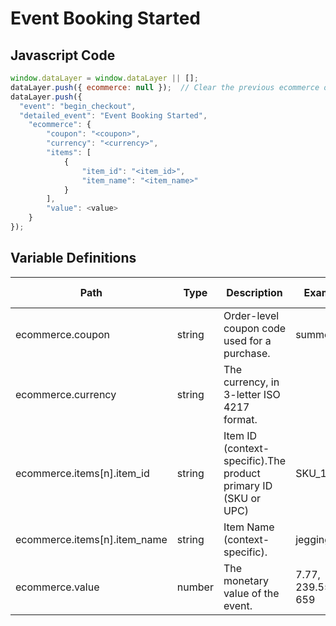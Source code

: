 # Event Booking Started

### 

## Javascript Code
```js
window.dataLayer = window.dataLayer || [];
dataLayer.push({ ecommerce: null });  // Clear the previous ecommerce object.
dataLayer.push({
  "event": "begin_checkout",
  "detailed_event": "Event Booking Started",
    "ecommerce": {
        "coupon": "<coupon>",
        "currency": "<currency>",
        "items": [
            {
                "item_id": "<item_id>",
                "item_name": "<item_name>"
            }
        ],
        "value": <value>
    }
});
```

## Variable Definitions

|Path|Type|Description|Example|Pattern|Min Length|Max Length|Minimum|Maximum|Multiple Of|
| --- | --- | --- | --- | --- | --- | --- | --- | --- | --- |
|ecommerce.coupon|string|Order-level coupon code used for a purchase.|summer\_fun|||||||
|ecommerce.currency|string|The currency, in 3-letter ISO 4217 format.||||||||
|ecommerce.items[n].item_id|string|Item ID \(context-specific\).The product primary ID \(SKU or UPC\)|SKU\_12345|||||||
|ecommerce.items[n].item_name|string|Item Name \(context-specific\).|jeggings|||||||
|ecommerce.value|number|The monetary value of the event.|7.77, 239.55, 659|||||||




